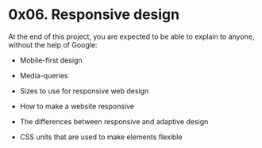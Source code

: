 # 0x06. Responsive design

At the end of this project, you are expected to be able to explain to anyone, without the help of Google:

* Mobile-first design

* Media-queries

* Sizes to use for responsive web design

* How to make a website responsive

* The differences between responsive and adaptive design

* CSS units that are used to make elements flexible
